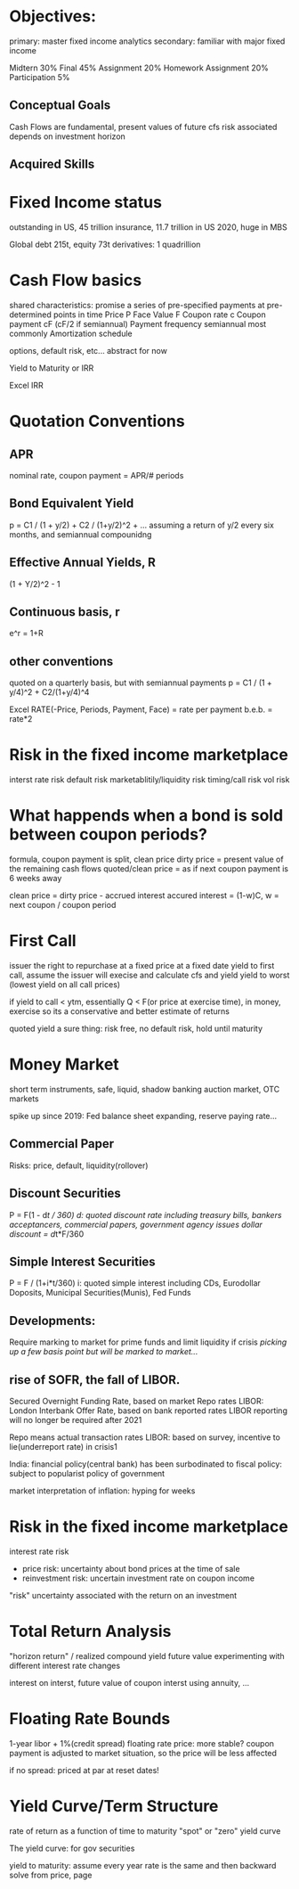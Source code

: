 # Objectives:
primary: master fixed income analytics
secondary: familiar with major fixed income 

Midtern             30%
Final               45%
Assignment          20%
Homework Assignment 20%
Participation        5%

## Conceptual Goals
Cash Flows are fundamental, present values of future cfs
risk associated depends on investment horizon
## Acquired Skills

# Fixed Income status
outstanding in US, 45 trillion
insurance, 11.7 trillion in US 2020, huge in MBS

Global debt 215t, equity 73t
derivatives: 1 quadrillion

# Cash Flow basics
shared characteristics: promise a series of pre-specified payments at pre-determined points in time
Price                    P
Face Value               F
Coupon rate              c
Coupon payment           cF (cF/2 if semiannual)
Payment frequency        semiannual most commonly
Amortization schedule

options, default risk, etc... abstract for now

Yield to Maturity or IRR

Excel IRR

# Quotation Conventions
## APR
nominal rate, coupon payment = APR/# periods
## Bond Equivalent Yield
p = C1 / (1 + y/2) + C2 / (1+y/2)^2 + ...
assuming a return of y/2 every six months, and semiannual compounidng
## Effective Annual Yields, R
(1 + Y/2)^2 - 1
## Continuous basis, r
e^r = 1+R
## other conventions
quoted on a quarterly basis, but with semiannual payments
p = C1 / (1 + y/4)^2 + C2/(1+y/4)^4

Excel RATE(-Price, Periods, Payment, Face) = rate per payment
b.e.b. = rate*2

# Risk in the fixed income marketplace
interst rate risk
default risk
marketablitily/liquidity risk
timing/call risk
vol risk

# What happends when a bond is sold between coupon periods?
formula, coupon payment is split, clean price
dirty price = present value of the remaining cash flows
quoted/clean price = as if next coupon payment is 6 weeks away

clean price = dirty price - accrued interest
accured interest = (1-w)C, w = next coupon / coupon period 

# First Call
issuer the right to repurchase at a fixed price at a fixed date
yield to first call, assume the issuer will execise and calculate cfs and yield
yield to worst (lowest yield on all call prices)

if yield to call < ytm, essentially Q < F(or price at exercise time), in money, exercise
so its a conservative and better estimate of returns

quoted yield a sure thing: risk free, no default risk, hold until maturity

# Money Market
short term instruments, safe, liquid, shadow banking
auction market, OTC markets

spike up since 2019: Fed balance sheet expanding, reserve paying rate...

## Commercial Paper
Risks: price, default, liquidity(rollover)

## Discount Securities
P = F(1 - d*t / 360)
d: quoted discount rate
including treasury bills, bankers acceptancers, commercial papers, government agency issues
dollar discount = d*t*F/360

## Simple Interest Securities
P = F / (1+i*t/360)
i: quoted simple interest 
including CDs, Eurodollar Doposits, Municipal Securities(Munis), Fed Funds

## Developments:
Require marking to market for prime funds and limit liquidity if crisis
*picking up a few basis point but will be marked to market...*

## rise of SOFR, the fall of LIBOR.
Secured Overnight Funding Rate, based on market Repo rates
LIBOR: London Interbank Offer Rate, based on bank reported rates
LIBOR reporting will no longer be required after 2021

Repo means actual transaction rates
LIBOR: based on survey, incentive to lie(underreport rate) in crisis1

India: financial policy(central bank) has been surbodinated to fiscal policy: subject to popularist policy of government

market interpretation of inflation: hyping for weeks

# Risk in the fixed income marketplace
interest rate risk
- price risk: uncertainty about bond prices at the time of sale
- reinvestment risk: uncertain investment rate on coupon income

"risk" uncertainty associated with the return on an investment

# Total Return Analysis
"horizon return" / realized compound yield
future value experimenting with different interest rate changes

interest on interst, future value of coupon interst using annuity, ...

# Floating Rate Bounds
1-year libor + 1%(credit spread)
floating rate price: more stable? coupon payment is adjusted to market situation, so the price will be less affected

if no spread: priced at par at reset dates!

# Yield Curve/Term Structure
rate of return as a function of time to maturity
"spot" or "zero" yield curve

The yield curve: for gov securities

yield to maturity: assume every year rate is the same and then backward solve from price, page 
